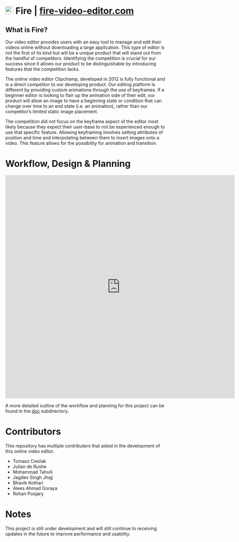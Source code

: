 # <img src="fire/src/logo.svg"  width="25"/> Fire | [fire-video-editor.com](https://fire-video-editor.herokuapp.com/)

## What is Fire?
Our video editor provides users with an easy tool to manage and edit their videos online without downloading a large application. This type of editor is not the first of its kind but will be a unique product that will stand out from the handful of competitors. Identifying the competition is crucial for our success since it allows our product to be distinguishable by introducing features that the competition lacks.

The online video editor Clipchamp, developed in 2012 is fully functional and is a direct competitor to our developing product. Our editing platform is different by providing custom animations through the use of keyframes. If a beginner editor is looking to flair up the animation side of their edit, our product will allow an image to have a beginning state or condition that can change over time to an end state (i.e. an animation), rather than our competitor’s limited static image placement. 

The competition did not focus on the keyframe aspect of the editor most likely because they expect their user-base to not be experienced enough to use that specific feature. Allowing keyframing involves setting attributes of position and time and interpolating between them to insert images onto a video. This feature allows for the possibility for animation and transition.

# Workflow, Design & Planning
<iframe src="http://docs.google.com/gview?url=https://raw.githubusercontent.com/TomaszCieslak4/fire-video-editor/3d7b3c7d58c9cc1357d0385e4022dfd376693ad1/doc/sprint4/System%20Design%20Document.pdf&embedded=true" style="width:718px; height:700px;" frameborder="0"></iframe>

A more detailed outline of the workflow and planning for this project can be found in the [doc](https://github.com/TomaszCieslak4/fire-video-editor/tree/main/doc) subdirectory.

# Contributors

This repository has multiple contributers that aided in the development of this online video editor.
- Tomasz Cieslak
- Julian de Rushe   
- Mohammad Tahvili  
- Jagdev Singh Jhajj
- Bhavik Kothari    
- Alees Ahmad Goraya
- Rohan Poojary 

# Notes
This project is still under development and will still continue to receiving updates in the future to improve performance and usability.